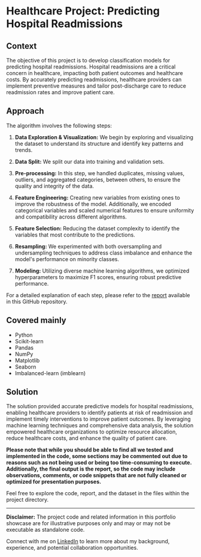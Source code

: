 # Healthcare Project: Predicting Hospital Readmissions

## Context

The objective of this project is to develop classification models for predicting hospital readmissions. Hospital readmissions are a critical concern in healthcare, impacting both patient outcomes and healthcare costs. By accurately predicting readmissions, healthcare providers can implement preventive measures and tailor post-discharge care to reduce readmission rates and improve patient care.

## Approach

The algorithm involves the following steps:

1. **Data Exploration & Visualization:** We begin by exploring and visualizing the dataset to understand its structure and identify key patterns and trends.

2. **Data Split:** We split our data into training and validation sets.

3. **Pre-processing:** In this step, we handled duplicates, missing values, outliers, and aggregated categories, between others, to ensure the quality and integrity of the data.

4. **Feature Engineering:** Creating new variables from existing ones to improve the robustness of the model. Additionally, we encoded categorical variables and scaled numerical features to ensure uniformity and compatibility across different algorithms.

5. **Feature Selection:** Reducing the dataset complexity to identify the variables that most contribute to the predictions. 

6. **Resampling:** We experimented with both oversampling and undersampling techniques to address class imbalance and enhance the model's performance on minority classes.

7. **Modeling:** Utilizing diverse machine learning algorithms, we optimized hyperparameters to maximize F1 scores, ensuring robust predictive performance.

For a detailed explanation of each step, please refer to the [report](/report.pdf) available in this GitHub repository.

## Covered mainly

- Python
- Scikit-learn
- Pandas
- NumPy
- Matplotlib
- Seaborn
- Imbalanced-learn (imblearn)

## Solution

The solution provided accurate predictive models for hospital readmissions, enabling healthcare providers to identify patients at risk of readmission and implement timely interventions to improve patient outcomes. By leveraging machine learning techniques and comprehensive data analysis, the solution empowered healthcare organizations to optimize resource allocation, reduce healthcare costs, and enhance the quality of patient care.

**Please note that while you should be able to find all we tested and implemented in the code, some sections may be commented out due to reasons such as not being used or being too time-consuming to execute. Additionally, the final output is the report, so the code may include observations, comments, or code snippets that are not fully cleaned or optimized for presentation purposes.**

Feel free to explore the code, report, and the dataset in the files within the project directory.



---

**Disclaimer:** The project code and related information in this portfolio showcase are for illustrative purposes only and may or may not be executable as standalone code.

Connect with me on [LinkedIn](https://www.linkedin.com/in/your-linkedin-profile/) to learn more about my background, experience, and potential collaboration opportunities.
